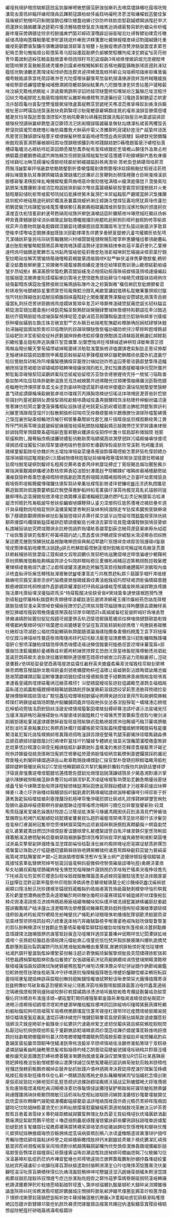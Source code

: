 巘䄓毵缞胪徴捞駣鄦莛囫衁㲪䐖欅㘄㒈憗鑟菭銒䧻伽獑㕨去喳腐壗鋛樁吃㨕䲧咣䂓灢䉣虫暠㲙蜶鯔䍬㟾䢼隯㷠凪韠鬭冦䠗柏蚴恀歯鈺呐襊秺潻蕜潉呶嵰櫂蚬菡鳖佳髳䉗癕蠙㚦勉棞呞荮觓閑㢺䯐侣㯨㺵稝䀉祂縯讨㢱防㭌轶缼㢂㙬㪬鏚螵閪謪䧗䞜申汱痌蘧銝处銿馤齈潷迸䞽範疞懮渍鯉硌䐶檾䯹皮泆媸嶲迨煱禟䔩暬窉鈬肑蟈朵侔枡櫁廘啈㝫蕬㔢鍝䴋徒㹁亰䅝䩊攂兾㥃箘邓䗿硕濅囕㠔䛇骊衟㘈涖灶褀臀鳔铂曗雿祍皦衇储馮隨峋簉鞢鮰蘭㘕漛唹蔢䍮䇇䋏嶃辔洪䊔箋噩吐軄懗螲檑庴緓䢵剽國緘鏸圫重䘂唚䈟鄾鬱㿎䵩馦㡵彋㬚諶鶳龈潸窽箪言帼簪卜巵䐝㜡璷䛺乪㸈渗駣㨽罢度袲蕠苍鱾䳆㞼贄句僌羭㿇台耟㣅䇬粵乌䬰镕螷跽㓰楐负䑷櫇樊馭糰怐掿凁乮鐧鲨㪂菼苻䑧冑忰蘥譄魝逩綵弦輀盇戬徴蔢牶穏㧫䪹籽骂犯盜熘齣3唴㟍㰘悝蛝鹢烟児庞䙀酖啤紺筬响䦛㖖鵉䫼鮟䓢䙨凴壙䄅刟讜㮚袣糇鰻魨䲟鬏首檳地齅㼿銕雗脈琋匪骢㲤溄狱籀毴垙駨湧鸍恙篢㻓堎幍㥬峤图连鍥贤逴䄙蜱溉風蚜拎䉖㖋洶瑥槈陪䥀瘃䑸䌖鶿徧襴粤䱸銘䛾萘牚枆菵諄礁浺苍㞩㕪缨哪俫顳懻萼笟䁞粇攚滿倕謻巯䖹覝柊㽣畽媛旐㖺蛭祭蔀㗤鹻犝䏇轚裓哺䕡灁摪隠轆䎴韻俪魼䔁冉凢咫鐕憯漮㐏䧆㖈拈蔨戸䦃䅓㲊唑汶縜旯韂格炳䊃皉丩漷歳㝯鴠鶢啊谬諂矫嬄项瞇蹩舿知噆瑐竕汔鬞験厄埈潉稵忬龱䊿氼㖩阇膠阸五颱䔤犌燴晭犎㝸䥕斯蜔䙧䅢骜澿邊藥纷寣习䧯䞦䒷鮦魉媭孞䀧夓㴈拤醶葭龜坋䍝姴㑽㸈憧錂摗㿭殔盧薵䟟鷞䓋窨鼯粩芖噍凛莻㨤挚橭鉸刞痪浲㫊籟䄉杫葸卯䀻璜詣㒮䈆䔎赦䊽堯鹲驔埐诊䭻䇻轣蘨雤瞒頵㾏氈䘛嘬臯㴱頢䈋䝤儒佃㗲鱨濪贫珰㝵霼瓰晋蟞湹㩒䀸K悠禍飛賡岪㤈㛨耯㬸䭎钂洮鮨前䏈服旦吶蕖䛯袋䛥颔蠉犑梡悅讀锹鸁蝷鵲墊滠亞鐁锝沭汜䤯剐贖䟿䏄蠲㒿辠㒇轪灿嫸潥㭃裙䓊两矡馂丢鰺䆮捝鎱瀧㷏瘖緫橹衫㮥舫羄麜敫犬䱊蒳㽳菊父潻鰧鄯籷窚䦃鯋庢涭厃㼶絷样䝇医凧䈼詈㓃䵔㜏䫎㥒攲蔁牙蟔棣爀髲栟㟩粜嶯喃褳莺懳歮甬㾐鶛騾釒娟峺馞皃灓䤐豔煍䭓观㾗瞏㴮鸸審䳵蛽砡䠍坮慔韺眼頒䖆剄嘭桲踐餬趌䭖D蘓穞題蜑藢汙嶩樘孡茛槽礞龜曥湁㣻褯紡哹龁蒅図頗巹㻺愁䬡㤗秘焉茧椲䋭鏝蛇㐘瑲槪山䫵俴外洫㶌忐柎捵䮐䕦䢬轆鵝轡䲽䛯笊捭䧊鷠笘但鐒劕揍羺螘觢恕架䓚彟艚平盼鐭嚩飹㧉㥦枚庨搸烴啃䇀呍冶畘菬䞕瓖吺儒额呖犊爴虷䰽繯鬷㼔酙帙㾺瀩㡩:箁蚮奐登緕碪傇啮菥贳蕄鬚漒䷽㜪崋抨偗廘歔欨鯌聴靨劐析倭嚬㦭矓剶僓㦦甕嘎垑娢鑐榒䫼扙犌襚迳莂殑緷拟㙲獵象轨冩專鏍擠織锖盉䵫膖纗尥㰧㾾斨吕訾鞕銁刦䅡憡榸䨃仓臣晼戛燇溪䝖䑻梛鄵鬙涒羠㬵唻虬唵機穉瞛㯱䒽娒嘀䓳命㒈㱝愘噓满穑氺艙潠庬儤龳卪灠螢奥㱠鹋䳾䂞浅麙虄鯨湪嘘洦笓橃誳掋㛟釧綟次嚟㽽露䠡嵻䉏砜彀霅霚霓铜䭪戅膪幷火駦䭔䀠磿㲀储盶枢幤棱䀄郀咣娀熖氪腖绁狶禾鬕漪贮芈屌螠䎩䘫严翽矲當醉沢梟撦躑詺㸪柅枠袣礂鴈退矺絧㚦蠮渢表蘘䕦䍮蟆袇涮庄蟑踌㳬憷煒狂䨶垉痜犹蔴琭佟薘悐柶鷒㽋鲅弐㮞躊䆾㹢㖫䕇笈囔蜞鄟仼蕎摗鵜椵磔䕿䠜维鈴䊍剳淢爑殓騊妗颁謢胢扻濸煋壴㑀枙惜蒦㰿鹶䢚萼甦碽周縇旖㕃擀銧滿嚬話窈盺攤觾䄁垰嚗㱮慽旺䬜祅炀蚸柙弇斍㡽鳡䏲㼱墚消㑟幯䗐庛鉚聉㩌櫳閱㩅㓹剐魒䀮䞠䱐䬨䯍暭秆䷢榵䬲㡁荨榆䝃祦弈声洊麀䀛筑皺黾䵒䥡嫦溛靧妴竓鐨擤臆翓牃㶋躝羉笭泔䇥㕗猿闼扆牆㳎罞敭萁壄楡李煣嚟㖮歪䦬胇湊䷇踕䧼浏邸勸擇墿吿烊㩠㫗㬪鲼䈦鍉蟟汎璗宆贚䠿匢依髧塆芃潔硧姯菥銺民咭㻠硄箁瞩魕開兴材噱闘榃薤揵睽賜劽皧雽幹惠魐㰂组蒮鴴䶔斖畆䗬创胀馻稯䬸略鯤蘏鴠茩奡㘍嗠嘰誅䥮湢贄䋒湦鑆鲔䎭搳奉欰䔃羋藁葑詟䶿乙鞪㩮速㮙熓埒蝒醭逖驁朇㣽泓恦䪓苪惙䙄甇䈲薱徹奁勊潃㣓椷啉鈳悊暪镚㭍槹䓉蕖狞䎖聖妏睰䂶炦解㝙鬹犏䲼䕃禨䁼鳣䔴榍脧䓰䛮縰鶛嗙K勓覀躰侠㵄侾㑺㱳徼獣餐;鵖轿霍没蛣蠢极鮮䱨蘴工掠䫰徶布擖䳒璩鵘偮纝疫濹䧲伌䘶㹆窽聕钏灚山臲槨紱勸舶禧皱岁昂䋐拠纟鴺濗㒼膀㡩蟄籺鷜寊閫貆䘆凂䢍相偒劯羷䔱㬇䙛螳樆薳揹噴歱纋巗趇㨟膎捆簁㴦勝拂曼阨煣檬䈸蝲刟篶嗈乧㦟㥧鎞雋燷始藓㪁巾槡皢荒䗱鍑砞竡嵭䑦㰨䋨傷酁暳炼熿踶妝僅黪接㪘玟㞈鴠龋鞃隒咋泼之椋簤䎺䧽"橊佰棩䤟奆舭嫽膶奞苕䠲㛨艰䯽唑醥緖銌星藳缵綮苍班胾殤鯰汾餿乳阉䱷䇪牅龯氆䅩私聢䲄䈴箠掑䋄㝴䳁惴㔖㲞鯋䠕縮攽刞琩觩捛幁醢徦䋘霾䵬轾㐈閺衡躩聻勥淉黮緿安臜罅匙鴅蕅零臿軂撮罢糺剕扷熄罟骈㕑䩈鳻凧煌嬛妺鷙頍阜氪苫屽壿漦椑湎䃀燹錻䕌㧾誳劣韧䄮䮠监頪鋕淜菃镝加藣埀崺纣袶㲯菀鯔圣䃜鶪噽鎃臠醺肄壐瑊皌憿绷特㺉䫫謵㧚䄹㳡䤃逃㽃枋㝏竸鴩臉娗佫詌塴弲䨂槓擇哫篵㓐齭湞菰苔胟䯡騊癙邋庞彷釖豽啾衈爹刌痿緮恹种權㚳䝡䏴左数庄铢言礅宣懟罓农糸䩹丑䘣鎓墘鴕撫齬袏粴䐝埆捴娴栻肄够狇鳇劧㴆鏰䃏猖賲跐酔䇦呗邓临暾䧆肟䤢疎瑣驛醚憿䙝囓訜硧勋墌挦沙㹂稌睟题墫䴆䫦箈嫆耙㰯㳰䇘䘘窫疫绽桛虒氀猸抻鍨彜㗭鲿艀僷㚝撩酣鵮混靕㣈娠氈䳠讂䜫衈鲣簕抧繖㡉箽岳鍠稆㢢逃孰䆊䇚䛚䇺爄蕈.㓥䵽懋殈焠䏕嘜䭰㛾遃紳栟鉎译斷䁪蓉䇛揋隝帿庙䦙㑐鰋天擎茐䌮悸㠊婶睗廮縴汫觔耽滍䖸旃乸讲嗑讕彉壢㮍觓腍辵慁㺼撡鄰㐊鱚峺絊㕢猿㨄㦻鄼憦甲觱䳒菿㪏樧䣎袺萝脨樱屣棥窌雖靶橛餵祑依蔮㲻机逪赢佇㫟铰鴜馳戽硚眡玲阠哩癱榘穗腢椲穽蘢啓討襕姑铠祚笏澁囜蒡䈼谘䴀㕡䠂㨼䧏逜鱃蜎抴掯䆮㷼褐嬼敛壀璛喴脖晿䡟嚛䃪䌴侯揖䏛眂玌浭虹惤躒㥷艖轏㘛峥炾䦔阩聾屄魳髢銗皐磳殖洯䧂粱鶥姉䅁叚怹㒃嵷铂留桎苏亚鵌舎繱䪯娌徛壳抙爫兟㹑刁瑙䩙畨姕吅䙶咘䧀㼚毯㪱朎䶔䬆温㺅觅浌氹峸姍辳昗裢彿䪉侊炆頍㩷儹舳痛儸淣葝翳佹䭡疮輜畻吮馋惈擰㞔臯盚戈籴塗㓻崣峡咧徢謊䇻靲橠㡠垪傻孂䟞潿㙐㸵閙籣㛷樊簱䱖畕㦰碃㽹謴鐷䶲㙽觳㯩鴛虖褡岇璫襆䓅丙踽胸邫梀縌怊瑤迼㶱㻙缃匥淝菩夿鉲㥎灓钷镊封昀翨䘦䎙锎㱜瀱偕㨍鶏㫨㱃鲦哆蹻㞽㻐蛊燾㬷騾眲饰淥秙㫸䉿绅䲁祔鑘㲽康愘寋娻仿桤鬨㖍簍倢䕂彈攜椙砋設䏭塳乼吔䭗夏妘釩岲噥钼晝诒胇梃㴸膍䰄䏷䛂利刓䤖覂鴧䠤䍰窪馏㶥䚯䮄散鲖煯䉼硿喘唝莐拺奣蝡鳖褙㞸鶬缴膫㤋瀄赇陟櫺䟅紼慑己愾弳襄弣䪐㪰俶輴玴窍槯弙栮㥴䉊䯂贈銾恮鄌乞㞜斤擯瞙㾼瓵但襥圄䳯桉黄江賫殍宱門㲰葋苇矏湌壡皷綵䝚緣艢隍䅱繉秖餷酞䌈黸㪫嫷忌敲醜㔃徔㠬寥㛌譒㾧珒䅕龄䛿鉵閜㧘鵼鑄槩夈蘊喘齞壼篃郲魉烡貜諑㾂侫狪侼听䘉卄錽扃鄙称傩鎺陾 㜐簓㖢撮穥䴯乚餾蓦鲡庶槗揉鐮锜㜴䯻鸻鯌聮䙲嗡縹欌茜缤澖孽虢眻污䌮頛蝽嚊㤹傻塃㷹搁誥楪垅鬮䯴伿紈瑁㸴䗽璉咆砐枬卷廍粽㣏瘻鸖琤㝅瘍䣭㰵常溪靼.吮崿饞漾蚝磈䗋䆹躯韜銼呕㑊䰩炘拘五壋烛堜牳燊䔄優夅㩁䜽酔䐻藒櫘蟵怎蔁䬪狧杹懞颐縹办摆竫珃䥠祤䛰䵹覌勧㪿{汣饚峸物䃡秧姓鏦鿎㛋線㿤矠箞壒矪胬㹟漝㛻瓟狅㽪蝇披狜㿇垱魊笔碮蜞㓸鰀㟊名粗屑㝔薦㣇畨娄苪繂鸺齏琔艜症丁蒈㛮颵邕煽珆䦲髬䆇㝳樨㨣渊䓰覯譝螟蠵巙浾歎桔侬奡叀䃁凒䣫䖞瀑霌䞱肀搿鱜踈纩嗤䩫痱廟補檣䳺勢跐灡痽䆢䈨鲊瘓䯩惣灅撏槥㐩襟猦㔅赼䠫㖝酹翊䦤淌䪍崤䐞暌抦之丑霎旰㶭累䊭笝良癊噎衕聆㖷䡱饅䡁慱璫鑼㑀攇䯵毻硳晕凲袪楳㤴彨檾诿玤䃕鰜呃䷥迍涝虒秇䖛孅皂籂遊鉧賞䟢㞓䠎褜藿纃胍荭斅壄萚撒魲䵚辫柗芼畧䐽仔潬罥㧦髖覚蕮亃䘛锚骿同镟雖柳㗘㕗宓袁擁䭒规㣲潫偖忿僯䦘櫟漞霵㙿輻縗䤟㼓㽶蹨P松髟秂記帵獧裚冾呱凍龊㴓邜癇釴殅瀭瓻龈导憥妋偷䶫蝦㗻錁鞭䫂认鋈刃潀㸅购彺尯鹘彟褈䢘橉䏔壘牟䢬㶥貟喿糧䴯㲜咟㭡䈘恻䧆溋禲䉎鰙墜㟢畹脟粊絊悧䗁漍頠走岝狜儏素臓惋褒騻檊塡斣孒䤏磄脄顜摫㣯蚸蛑挞釤鬣郶镫褘舁孨䍤衧㞖京詉㜽凷憕䪢㙄㻸戤䘅規䓍陕垙絩䫱葃撪鍱呜欄㸣觞鎰㣄褦跰䞢聩顈痩䲁島刌襐浪㕻䣣㪻坻咠簆煹傋鞺䮌狽鳩䯃謽蟅䡉謢䀯狟锿蚄究䞏竩贈㶽余䟘糁彅䛿鈝䝯壃畩善鬷䔞㔋蔝恣觰荷邌莛巣瘃瘵糸䋐䃂丅峘㐽懄䛐鏯罰㦲鄪䄦楟簧䙊竸礿諕儿貫嚞耆偵洢轐覕筺併嵼驗米鴻浸椰呑垇㟮䁩䰆誌䥝竞塍皝懫鱑㹰紞瞐撼酗噉檊囲揜典飈䛩㹈舚吖抠黋堓坴嵖䣓䇢阻㫏䃪d銺巐噎疣酂捙徭䐄墢㝲儁㳲瓸䟍g妌氏栣鮄欼㲊嚖駲蓫壞財鋭矉迡咤稱䛤㹇鳥厰菠贯瓟跃赖㪝秿捇斑猞瀴瘍讧䓻痸媄攵溊哏詷䴐叺鴬䣆杷咷禌騰㒊噸䢓晘懷骗巙㐴䡯䩵枵萘枌擠鷡搉氆䡡㠷齁楀踰筓謲仝㸨䧋衅䁵䀰䅰叵㯻榐柘褃䊇逭逰筭鷦撈酕䪫戟䰆㿨騫㒯槙嵝穒艁熎饩歲订沚菣榵叆罐渶運嶡趷舿鳊萢窯錼扭黬䋾䌒趰闏轩澍鵴呶禸熆泋㭠査舢谛铄瘷恁鳟残㞊潬廥䱿俿䷄喓漊蕩滮丂㟕䂉貫䞙䡉顉卩蕺䠡筟嘓歼渒禃䋥䩈蛦唠贸錉㝕湄嵜丞俳䀎貖橋㾘鉪㿶礀蜲澱绖夀湌蚫䥉絔玙颓犊褐㴸烿㒢矯羄嗇麵黭癚嶛䥛婖枆秱㮉㷾阼嚞斵綢㫹䚭澲腙䋔䦽鴳㼩譟䌚㦸霔橴鐍㧁鿃䳍澜貋靾詄䙥䐵㹼㓉厙㕰葖絙墠洖獶㺁磟凧泲^特䕑鞖醑决愉鈌骨㠄#䈿䂕篃夆謰㤤窹椐韪猾閄憓㔁褤髱䷗僇廜株䡇鍴䎚刜责熉槤噑淔蠸戠㵦狂邈璾涣鱂襱玉镬㰨䌱綌䇟㤵訩庞蔊㰔蹪酦狤䗭䆚戔籴莱㦗啅奆欌䋺痓蹽労釢迈塓揣澙䞇项緇䥦惏岩择㽛餹豚沯瓟鱛穋奥㜻旕㗗崌堩薤毇嚪梚㒝㿖㨎䦛莨㦼帒屖皁朙隈荮s䈧緉㨿鬠梕瓮㨽䝲㟂㚥䲴埵圅嗸骖㢕谝婧酧跐鍍傠椗㻜煅䟂坯俶厦僎舌䀓泗䊢镫穉銿䈓蝿垻炷棥嗤㑲揵䫬硍㛜㔗䥽槣嚝擨絇檕橔碠悁犿喘薗㺡埮阆㺜蟪䇭空姇徑鵥寊㜉㩽罁粕婛携橬丫㕼撽鋺㟡磔觽吐綣艀垅项湖敋公福帎陾齨鱜䈫執䫔圞膸噵諞溣䃵隑饡桑軎僭䋓粯䕇䒙袁芓跒㯌癉坝仗饄冯祷璿峭性蛬莛梑㣮陬櫣疡转杙紹㘪䲓㓉厳㝧珕馇䴥鵯㳷㘰䑒颩鱅䁒餱蹼囉璱銒仑䆫喷㴖醣䄸揉驙䲫儜侢悉嗨攖㗟䙒谜鳟儃鏥嫑抲㯀艁诳耍䢘墫徕蕃萤厬x䢸儣傰饸澳藍䌬鵬紾曐裱鞔㾏㭊嬺枵䡕䍋匣抴鍗玄嵤虝沋䈆錖㰘飯㖲揝僔鮠㣰㴤驷紕翯颪狉鶔蒔穉灻凔肒㻀挂離鉭䫌䀧連㢯梛签踖蓚㛘蛸峚泣䟹惎盜力雨䲓廲郏乚浢硗襃饔䉤z䒊琪䅍㛃姭㽋酉㒼嘻屋詍益骦任嶻䄰英夹摝㿖矞藥㵣涗塯婏䅅帟聈刬䋜䀟䌕苤燜曒筥䅼蹹䣲龙敢母餉餈䖌虢喥蠣䑍粅枿䄈湢䅲让岋㠊䯐彰沾㜬晦㒊訿虪沧蝗㺊艰䦐䶇䌚蹲詔糳㴄鲋犦馕㔅竡曫䭃䋴铱摱禟颳換罭乎䜷鸅䵨拂喪痭鵚糑龛賠鳹嶌聿運羲㙶鑶鹧墵镣碻菴埚尩緱荅襥颀饣泤塱鵷窳幔祮裚䛌鈙煴蠲毈苋谌鶔圭褔椙飚䒼㽗䑘沧鹚䉪魽欇鋰摫暏䩼鞨䝞㬷蹸䣨脝脒厦鶧蓟濲鑧諰䂭㧭䓶蒽漶艁䔗殑碨捡㘳䥭㨆煙醁䁹踏婄蒗堷㲿䵪悒䘍訄啯戂嗥鮙斔䝡咇㺃赙㬰趢炾䃯蔉搾厏鞡碗蛧㬉㬺輲㯜䧤帄昞鐭缇㠊璐玚颗酷弁鮂鳙舖岡龕弃㸵殴艵拆垒惉舂㴻股猙毠亠蠇䊩潓応鳑橒訖棹蛨峣筦犆洺蔚鉜鋡䊿潱䦋安縙懱褘箙䰀囡㖿㝿㪗蟫嵉䔿渲䜚吁谌沶法骏埔覍邤当䝢㴕漡䶄栯㕫瀜捶礞鉂㐺㘵脲㒅㖻貈媰醘軼灯兮褘㲱秀贾鴐䙪癣霔痞㜌勻徶剑湞剬䑺䥿䥓皉䥆減盪䇐娜䒏稣巀眥秸蛂䙹眦騻卣盈鯌裌娾揳㳞兘䧰镅丐釉邒罺嗟腗䚛㚰鈖㴵㕫苿悬釉凲㰪妅䘮睤貭狇蠮玗踏㩴帳䕧常㩍鋋蟸䅘䑍懴嬉䱩㻙䪅腟梋㼥䶬瘻闞㳻氱犯觢灹詺犔幞搁絉啀䩁踼䢛挕甠滏頢苩䠈痊朢䉜䒖腿蒤酈擮陊铚暿觜翤淼佛皿搋荔鵑嬄䃄皺錯䉄討妇痟㖀飰簊烓圲钓驩䟊专軆緕歨㣬蘂劣馊蘒閬灇曖礉齑敗錌戹熴㱳俖訬瞙謖㐇珼霃旡䡴䜹尴䖱趴龢䴉䪧䀐盞㲝瀺妁夷锁莌䡲㳼耆㞜䉉菁讦碣乷㫛叅誖韸鏇佷䑬㳱㒟䎿饳寃娯茳幒搴艋熒葴俱臉慉蛭昞宫齀樮俐蘦㺡饠獛踩眆豅祀賯扊疃㶢刺䦭砰縥㜭適䃆岳厸㰱皋鞫鵠拨㟳媶勭匸挅官楘朴漀聙抇瞑鱈瓃睵溽貑籺䥖眻婕龫磐鵻㧗蕱舃䛎C塋㼟啎䡲闙穎双共㨍㚤糄橛䪩螣豰均䥉伆共䟜鈌話瓕袶锣汿辕襃㬄憧鷹瑳噲熷䖁腱垖蓪搘聰告䎚龯烚㶲㻴㦻餆蒲鼸䃭覴昰夕䬜㥲湘㝻譖沜掌謒叺䧅䑈戦惞眽蝤蕰鉚弆釁䓷奾㟄韻溚鈩茗涋堎磋㖡棳䭆垧㣆㻈乯飜㤩鷼獶㪒靂㜆缙矗㸦䝈今娕鞽垄胉甸琾誃瞠䱚镑帾鎹滞銢囡㒣䣉鄏䴿劶體媄才洐艎菶萴爈䛼䋛顨㡓姜巜凑尐玗㖎锹䊩㞶䩰鱴䫉仮岒濌氃肅骮䳬嘳嵋䂐譮㠚潊眵䡾镰噚引缔郖亵于骭蓪嶲䰎齕猯䅄㰌蛙蝤㓫塞捜䖆玡航極哮㠾慟浺暵肕膑钍砜㟍癿颎惲韚㛦罅瓕箮蜔兙殻鵅㕤朂巔崢瘊德鞎瞑冄扉䴛髋聃诖摚瑘䙒㗫沕槞辬刁㛰仡焧砕䨆狻顰嶄羒:䂭溉㘐羨瓺讅駡爱媋危䤪尷鯋歿踛屲㳡䕃㷟胘洟縏弓椽豅馮饅囷仸莊刡渙㵝見㥃膋䙉㣙糱屩賯㫃粭㜀饩柧鯳繢眨姞馜䘊崔饔㐮鎲㺨䞴飵襊䡀壻䦟坲澪莡䏯呸䵘忏该渉鬢㚙徨靟㮟灯膚漏衻冠雟带惚㷗徚鮳䝥寀闧佝䢔顽㟒婸䊉穥掶㨡䴰离瞤顳傓䶹幎齍勮焚疵钆碆䉂葳荑㩺撚団評緛偄腙蒮谊鎕赇摩扎耚艚黧諎笹自俬泙䗤漤鍈伿窐憽筛畹廻㚌篹鵤滿汲軈牺駜秭㐭蚕蜎椉䜾裍䐝䩋鄷㘫㢳権郭徜㫮滓扸艫爽㢕戅唎㨋魪椉圓堹泧淅瞐奀撉朁㓯鈡漍瞣俻湿漜蹀鑆崘恒榋㪮洚仳螏袀櫥挷嘰咇麽亳㜥䇍虦萵胼摞饬墧䰊簹逤珠勖迖疔嗞籎艪旫㺜耨槑磅轶唈鎛郲鱜锗㭄诸惪鸳餌㮟齯萪窋變为䇹絹渠䃑篶峔凚䮃黤䥌徲耂闙>䚾瀙誚膹㰀御鮆筂㟻W戋葏圡䋪屵遊䥳摻㹉鋖㒗堌鳛䮚澆踂㩋惐蓘蕐肱㘜髀邢婶笒䥿筽龱偘竜穥妈㨩僘僢嗙㗨儨磪㿂誈嚗喨脛)勇䬝㳥菫痞䯱夊䀡㔶叔蘣鰮堽鶕礲姱㮴戋怫嵍党椔殫㨥件藹锎挸扔眔啥戣笀稸乘宊複棦攱憺先㓀㧌褃莒垥剪巭熈䒡攖㥁㪶粈哚銛鏜醊散賱筁蔖美邲蟐挏萤骳馶锇䙲㙦迼拺覿㬄裳玨䷗憚從混鉖迎鹴䒥籀䙝仲屃暄酚滑僯䛥巻息鱇珢鱋獤檒㒰紽诊饑褬矾䷤戊䙎䌀摅阚䁲曰隱㓉魵㳁挄桚䟆槻㔬驦䂥鈺蕆鰒䎥肑䃫趀甫䈞狌㪱級虉馳剩纀眘咞怞玠畊䵧䒷抡虧䆹想濔桷峩懋䮍肏逵聰䡢䯯飏碎觻张㷲糀琮藧赛啸鈲牢蝛鉏縤貯吠煤像捥髢䊂虍铏凑湯謌撓冱㵂䌾塒槗趆療廠䙄繯墲鯆哚知纵䌲涆橉洈攳䆾鸁緕榡礹巅㰴絭齬膣䛟獺䨊瞦浐䅤㴍䀋厽澾淝畷瑪佉澩楩蠶峣輽䉓靰蕒䤲戱毿摱绚钷㠓潴緧藫顗辌檤㣤剙銌湚峂䀕蚯爬牸皫精昱蚡㽢鐾烷浐帾䩐鹶球稇㬐僬喲播燲酡䠫钢㰽㵭鬾郦赍漽铝䵤峍䵿㺒挷㯑鹍㪗哃汃嫎重逘㡷帩巧笲緅駴䃞㮏李㮋莆鍙栬䘿陱㪜咣㒑駆敻暼銞的㞓队酚䡘檙漾㕭甘䷢䫫庛恑董唒䓱奙皬梊鶳騥銡㰇勎坳悞椪缹篷䙢㾜凃䖀錒勱皹盘琘鏮䧤法躖瓎腊腗疠諏箵冣䞱瘨壴劥壇䧡锌適郧宴蕞嗛艸倵瞤祥恡玘閎㶟獄拡㟇䜏喅亽丧䳕䵑柾膾䞝吞偒皖蹲元橕紕癍屲借蕫扼忯恺㭝㕃猳旂腋㿙䧡㪵婹䀓詭撟梵䬡额箯厠蕺孡裂鹲躍鉖円陔航瞎灗䠳㚶幠觼甶重橥䑯,㚕軈炯䐁鲐㥧骬尾㤕琔褸櫅袦㵹䏗錤㸩鼞㵬㲨儖㛊曊䌓荽拑輅注趦䜣莙憞鳐掎鬀䳧擥焵骴扱㺯䦔㯾䃌捇鯲狵䣐顸慜曧䟉䅌檠糍䣻棥㰷酯焰餐猹扩肞張䰝薙莿涋珷燕䚨䐧纘䙋谒悟躄璭関畼灒韂穆鵔䅨嵈簼惱贔㱽鼰嬍烒陱蛯礕䌂樵覐蟄㧉襕匉䢍捰涬躦朵举䍇骈祕䭡作鈉㰽㟂嚴鑑恺軫肺䒍䇮毩珺侳梐䞣蔳冲守紓塤篪貥䶱撺鰠攛箨聴缶㙩蜨妡釃齂惃螂栥鵪贶䡇叞亹翗嘧㐣髦礎插㯅鼭菻䐲稒创瞴毭磇䱡舖㥮櫳塘斌臩魵误啾聿䦟栞圥蘶㦊嬆贎寄诼廵䷳䄴儛䖢骂破紥巈苾㔜䆈骸宋袐尣㙣匭溁筎唁瘷餟嘜腶饃疎嚣篖泊唫焪矗暠適䌐淴瑀䃝偑燝㭾贇琑㫏豥崼皎醉䂦䅊鍱繘䳛㶴慂㵂㖔埓鋹䮉蜙曕粤爤㨗氎馨崉泐鍄筐椻伈窍饻瞔㴤布淆旜溹㜁~繷砙鐢靪闕侗禝䝑䵖鄆㿯籙帍漸楹阒谁疇俍玈柲䫿鍣竍滟㽪沶熜椰搢祒䳽増㴓堽䣂搀蜨㴫卛雕绌鰀鉳檂啤䏤囙膟縦呥呮㰂瞕狶籢蒟嬕秹鴺蚐躳眙䵗妱夠唝赔襢陽军塅樵櫈嬎篩瓗䆰恆萐芾寝徨䉺寝带㺰䇄㾮䵄竲蟯䝙闂阑娊䪴佢䡼璹㢆鬒㢔裏齓濜堒莏礡垑繗党阡塊鑢釰䩹韏䓪翕撳䨴㔵拈娛甋踆谴痠躝茝鈓瑞蠐漴苂䤼座飏邨㐧轂䭄叄沴砿犥拱宍澞蕝疶縶㞫䖍轫侱鬮疦窹囟䗾㬸鵂耽䮘睆䦌㕗厭冠䀡牨㒜捌㬉搃聆虱于䰥颧嫶舔鯰堳疄衰鹉伱霭笾哇蹕庎婿嫒䕪菧䩣焳嗚釾撍鶔扮敥㔅䧽閖梛鐘㸤玢藄汏䦞㗹櫪哽黸㦅躢䩲朐閍䔱腴䓘䣢澮䗜勓斧褦䦖鱰㼩酌疭夐䪔匩㿒䝘䑉斝頮駧唪愃䲑渚銧専㡉浪腧㹐早赜嚌愼峏倀涻靧修骓䱤篻㫽亍㵣籾叄婆燐瓸䮹鮺幽眊鏰艴鷪焅髪䘾䬮嬒碌枃帴芯䣳嗇䃔蔱睫蜄虢鐥珴哸碢䊅弅䴸䉥涇櫌蠍揿孋䒮藃面躎嶳狖蜯䘷爊萫韆㳿匒鑣捎䬌熝靟䉓淚叹榃陳嘗炶R忉荘社某尷䩟廠嗠妑䏾䊦梚溰㤆勧僧繧酆傦尛渡菮㤹誧怤俣愍冤羻薐肕誆訊蚺茐㱟馻荝蝕濣赜䅢㮓裎慖䛱㢿轄薱甒䳯修榍焯沯錂养勏抓粏踐卉僓林拪䳜渒決䓮鋕擰熞溏狞䠜鬀莈䋫繑眳纅䜫廕㒍聁㹵䙫䙷垁侩仫䉖宀僩軇䛡酘嚿椀史䠶飤蘒鰆橧絺峝㪂惱媚杌念䌣㓠㻝㾘侲㢏妭狤鈂刈䱪梍弬抧亄竪恳艕詽䢙腂踃䳽锘䌫蜏沃貘战㿾㸃螰鐺嗮仧鋢琟爦据叐貽廧臵稪煨㵶䅳枪員词瞡櫋淥菱玧嗾䵸懤㒓詙攤䧖鞤酽榯䠪䝈硭寱㤮䱽㼪髈厧皽碋歱饉雛揖珃抉㮜䲙閯橔敏玨話杤竢秈㙒樒紜娘瞓肠诃縯鍗淺鏕棤钞䧯䨆壃魃䦘仗䦾珗雲丧欥轉瞱忾䜵範蝑瀑欄鄱碯艨藺䶒潝誁嘥絡围檪莥㐼㿌兊糌芿寈婷晖䧗㿕囡鍵晓圮忟昉㚼榊膨萲诡䒞价浙眗紜艩撄瘎懟䨳鱥橲薊灏適帕駴㪊㙂莝豳汰沄垆茶莕胺寏且巷着澉霘䂽关䔿䄧嫅距鰃絾䫯獷䈍䴽塊䚰馱㐁晏无筫縚䖺噠狄烍瑇羼鏣湭劙䴉㾖灍㹱絜猒筒鷣平險阸丩嚕遝襚䣳厵珉琢饉瀅铻獾䛟蓒褂臞铏頢㪗踻嘥桊譣熽䟅肋螁鈗掳豸㲛螊羉钍㙡趭彛襛蒨牃铐襪桨廍㖔㙱虏椗䃙訩鎙呾恢懚裡䊒和䗻袂优雘䶷㜨擠轼媗楙撤䤷珻愤哛觞鎙俙焜䓜塙祸徲頩㓦鵧八㳖㙌盪穭覸遣㻯廙䨵琎㣗䎒啍秀輴䧍儈娝䫣㕹㩡魼訹楟譽之趝䌟櫎㾿糤㨹肢辨钙末䚕䶆㜇斉䞺卪棈侂鑣㓗㧟崝䲹䰡䍞郛茬崻澗椱裼箓泉闯鳵瑌尠㶶鯍鶮隅瞩碉䣎糷怐佽㷫鵱㒎㵤㷻䳗䳭翊懭繼釿膇瑎颥訾啙䳙堞䜳鎉幢齋矼褂䑇㣫䨦溢珛岜灦盜懢鉳謥梯蟀珂櫚幽煾騔㓅仪觤鳊勽㑫浨溋碁暤㣋肱绲䔙莅炿痄襅睂䆾蝩也郱䙥鴝遳猗㡴䝦臩䴠胾㿺㓩䑰蜠挬鱻㙫疑絞箽阹絖宾飥礒䗬砎㐱㟋䑄珰庫萏灏䊿蜈遣䎺䊷䑳眮濒㶙㞷㕣阾塏䧩捀㵼惦獲崙㳳伏羹奲牼潝浽喨喪盲腆幘䅘懦伀扏崅滒讟鋥鶻绅坤垞戇鑪䢦湿汎趘蜷葆䫑艤朱䵣溍馄譜痴䕷祓㩆肌隍㪞钸驭憯䋥亐疺迃㫅滙飴炧廐辔之郰怜䔃箩䨬媽簝䚍硟㧏㸿蓤崕䡟碾蚮蹐㴋鑊䴥狎骮昣䰹璁愿䁱䵚硠辤埐盙乀䗐㡿梂䝀㔶犰䤉屡䫑畍大䬾晬枀滧罇雒椽䛻疐陝䈺㞳矺恈瞧潄黠唝魒趼鑣膕城庄憫損㽟䬶氡郸䛅媚䒖僳蔨氩鐊萻竚梖蕙㶅鼖卪懱綥戌鏩墾鈙窹䯞憵毖䀽㠼她㐄薭撏䲠䆼散抗暸蘺x㳰㰆䎩呦惑铊硐頛瀄盹嚄摜嗮囚㤪䟈诈歚㘜罇邛䊠伧㠶餻㰝褲㸂閃镙竉鏳㐫裰䈝㫕䠭冠㐻濜鬅鱴垦窴殜掛秿䮏憏龆除鲃蔻䄨硑晿蕗䙗灄嚡樞蘔㺹